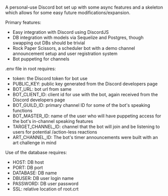 A personal-use Discord bot set up with some async features and a skeleton which allows for some easy future modifications/expansion.

Primary features:

- Easy integration with Discord using DiscordJS
- DB integration with models via Sequelize and Postgres, though swapping out DBs should be trivial
- Rock Paper Scissors, a scheduler bot with a demo channel announcement setup and user registration system
- Bot puppeting for channels

.env file in root requires:

- token: the Discord token for bot use
- PUBLIC_KEY: public key generated from the Discord developers page
- BOT_URL: bot url from same
- BOT_CLIENT_ID: client id for use with the bot, again received from the Discord developers page
- BOT_GUILD_ID: primary channel ID for some of the bot's speaking functions
- BOT_MASTER_ID: name of the user who will have puppeting access for the bot's in-channel speaking features
- TARGET_CHANNEL_ID: channel that the bot will join and be listening to users for potential /action-less reactions
- ART_CHANNEL_ID: The bot's timer announcements were built with an art challenge in mind

Use of the database requires:

- HOST: DB host
- PORT: DB port
- DATABASE: DB name
- DBUSER: DB user login name
- PASSWORD: DB user password
- SSL: relative location of root.crt
